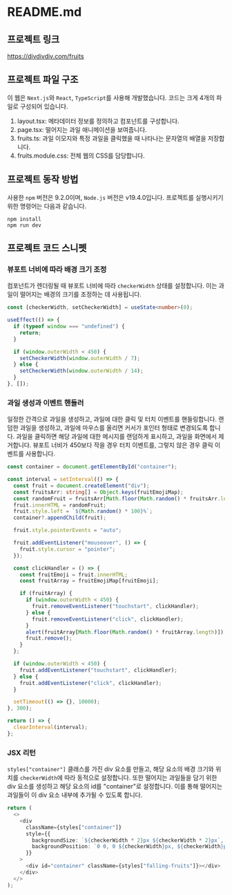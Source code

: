 # README.md

## 프로젝트 링크

https://divdivdiv.com/fruits

## 프로젝트 파일 구조

이 웹은 `Next.js`와 `React`, `TypeScript`를 사용해 개발했습니다. 코드는 크게 4개의 파일로 구성되어 있습니다.

1. layout.tsx: 메타데이터 정보를 정의하고 컴포넌트를 구성합니다.
2. page.tsx: 떨어지는 과일 애니메이션을 보여줍니다.
3. fruits.ts: 과일 이모지와 특정 과일을 클릭했을 때 나타나는 문자열의 배열을 저장합니다.
4. fruits.module.css: 전체 웹의 CSS를 담당합니다.

## 프로젝트 동작 방법

사용한 `npm` 버전은 9.2.0이며, `Node.js` 버전은 v19.4.0입니다. 프로젝트를 실행시키기 위한 명령어는 다음과 같습니다.

```shell
npm install
npm run dev
```

## 프로젝트 코드 스니펫

### 뷰포트 너비에 따라 배경 크기 조정

컴포넌트가 렌더링될 때 뷰포트 너비에 따라 `checkerWidth` 상태를 설정합니다. 이는 과일이 떨어지는 배경의 크기를 조정하는 데 사용됩니다.

```typescript
const [checkerWidth, setCheckerWidth] = useState<number>(0);

useEffect(() => {
  if (typeof window === "undefined") {
    return;
  }

  if (window.outerWidth < 450) {
    setCheckerWidth(window.outerWidth / 7);
  } else {
    setCheckerWidth(window.outerWidth / 14);
  }
}, []);
```

### 과일 생성과 이벤트 핸들러

일정한 간격으로 과일을 생성하고, 과일에 대한 클릭 및 터치 이벤트를 핸들링합니다. 랜덤한 과일을 생성하고, 과일에 마우스를 올리면 커서가 포인터 형태로 변경되도록 합니다. 과일을 클릭하면 해당 과일에 대한 메시지를 랜덤하게 표시하고, 과일을 화면에서 제거합니다. 뷰포트 너비가 450보다 작을 경우 터치 이벤트를, 그렇지 않은 경우 클릭 이벤트를 사용합니다.

```typescript
const container = document.getElementById("container");

const interval = setInterval(() => {
  const fruit = document.createElement("div");
  const fruitsArr: string[] = Object.keys(fruitEmojiMap);
  const randomFruit = fruitsArr[Math.floor(Math.random() * fruitsArr.length)];
  fruit.innerHTML = randomFruit;
  fruit.style.left = `${Math.random() * 100}%`;
  container?.appendChild(fruit);

  fruit.style.pointerEvents = "auto";

  fruit.addEventListener("mouseover", () => {
    fruit.style.cursor = "pointer";
  });

  const clickHandler = () => {
    const fruitEmoji = fruit.innerHTML;
    const fruitArray = fruitEmojiMap[fruitEmoji];

    if (fruitArray) {
      if (window.outerWidth < 450) {
        fruit.removeEventListener("touchstart", clickHandler);
      } else {
        fruit.removeEventListener("click", clickHandler);
      }
      alert(fruitArray[Math.floor(Math.random() * fruitArray.length)]);
      fruit.remove();
    }
  };

  if (window.outerWidth < 450) {
    fruit.addEventListener("touchstart", clickHandler);
  } else {
    fruit.addEventListener("click", clickHandler);
  }

  setTimeout(() => {}, 10000);
}, 300);

return () => {
  clearInterval(interval);
};
```

### JSX 리턴

`styles["container"]` 클래스를 가진 div 요소를 만들고, 해당 요소의 배경 크기와 위치를 `checkerWidth`에 따라 동적으로 설정합니다. 또한 떨어지는 과일들을 담기 위한 div 요소를 생성하고 해당 요소의 id를 "container"로 설정합니다. 이를 통해 떨어지는 과일들이 이 div 요소 내부에 추가될 수 있도록 합니다.

```typescript
return (
  <>
    <div
      className={styles["container"]}
      style={{
        backgroundSize: `${checkerWidth * 2}px ${checkerWidth * 2}px`,
        backgroundPosition: `0 0, 0 ${checkerWidth}px, ${checkerWidth}px -${checkerWidth}px, -${checkerWidth}px 0px`,
      }}
    >
      <div id="container" className={styles["falling-fruits"]}></div>
    </div>
  </>
);
```
